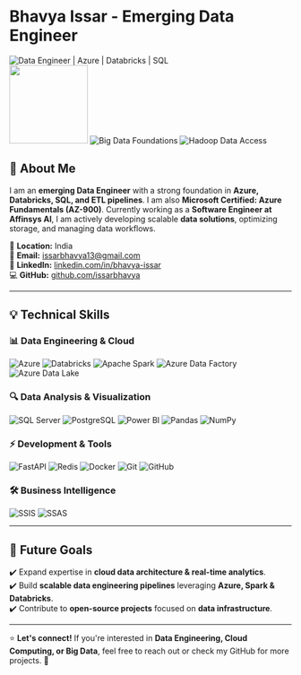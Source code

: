 # Bhavya Issar - Emerging Data Engineer

![Data Engineer | Azure | Databricks | SQL](https://img.shields.io/badge/Data%20Engineer-Azure%20%7C%20Databricks%20%7C%20SQL-blue)  
<img src="https://learn.microsoft.com/media/learn/certification/badges/microsoft-certified-fundamentals-badge.svg" width="140" height="140">  ![Big Data Foundations](https://images.credly.com/size/140x140/images/73055bb1-016d-4aaf-8d03-77904eeedf92/blob) ![Hadoop Data Access](https://images.credly.com/size/140x140/images/dc7b7e5f-2417-4b7a-a335-15a542f5ea6e/blob)  

## 🚀 About Me
I am an **emerging Data Engineer** with a strong foundation in **Azure, Databricks, SQL, and ETL pipelines**. I am also **Microsoft Certified: Azure Fundamentals (AZ-900)**. Currently working as a **Software Engineer at Affinsys AI**, I am actively developing scalable **data solutions**, optimizing storage, and managing data workflows.

📍 **Location:** India  
📧 **Email:** [issarbhavya13@gmail.com](mailto:issarbhavya13@gmail.com)  
🔗 **LinkedIn:** [linkedin.com/in/bhavya-issar](https://www.linkedin.com/in/bhavya-issar-ab2116239/)  
💻 **GitHub:** [github.com/issarbhavya](https://github.com/issarbhavya)  

---

## 💡 Technical Skills

### 📊 **Data Engineering & Cloud**
![Azure](https://img.shields.io/badge/Azure-0078D4?style=flat&logo=microsoft-azure&logoColor=white) 
![Databricks](https://img.shields.io/badge/Databricks-FF3B00?style=flat&logo=databricks&logoColor=white) 
![Apache Spark](https://img.shields.io/badge/Apache%20Spark-E25A1C?style=flat&logo=apache-spark&logoColor=white) 
![Azure Data Factory](https://img.shields.io/badge/Azure%20Data%20Factory-004C97?style=flat&logo=azuredevops&logoColor=white)
![Azure Data Lake](https://img.shields.io/badge/Azure%20Data%20Lake-004C97?style=flat&logo=microsoft&logoColor=white)

### 🔍 **Data Analysis & Visualization**
![SQL Server](https://img.shields.io/badge/SQL%20Server-CC2927?style=flat&logo=microsoft-sql-server&logoColor=white) 
![PostgreSQL](https://img.shields.io/badge/PostgreSQL-336791?style=flat&logo=postgresql&logoColor=white) 
![Power BI](https://img.shields.io/badge/Power%20BI-F2C811?style=flat&logo=powerbi&logoColor=black) 
![Pandas](https://img.shields.io/badge/Pandas-150458?style=flat&logo=pandas&logoColor=white) 
![NumPy](https://img.shields.io/badge/NumPy-013243?style=flat&logo=numpy&logoColor=white)

### ⚡ **Development & Tools**
![FastAPI](https://img.shields.io/badge/FastAPI-009688?style=flat&logo=fastapi&logoColor=white) 
![Redis](https://img.shields.io/badge/Redis-D32F2F?style=flat&logo=redis&logoColor=white) 
![Docker](https://img.shields.io/badge/Docker-2496ED?style=flat&logo=docker&logoColor=white) 
![Git](https://img.shields.io/badge/Git-F05032?style=flat&logo=git&logoColor=white) 
![GitHub](https://img.shields.io/badge/GitHub-181717?style=flat&logo=github&logoColor=white)

### 🛠️ **Business Intelligence**
![SSIS](https://img.shields.io/badge/SSIS-003B6F?style=flat&logo=microsoft-visual-studio&logoColor=white) 
![SSAS](https://img.shields.io/badge/SSAS-003B6F?style=flat&logo=microsoft-visual-studio&logoColor=white)

---

## 🎯 Future Goals
✔️ Expand expertise in **cloud data architecture & real-time analytics**.  
✔️ Build **scalable data engineering pipelines** leveraging **Azure, Spark & Databricks**.  
✔️ Contribute to **open-source projects** focused on **data infrastructure**.  

---

⭐ **Let's connect!** If you're interested in **Data Engineering, Cloud Computing, or Big Data**, feel free to reach out or check my GitHub for more projects. 🚀

